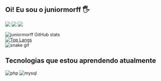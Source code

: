 ## Oi! Eu sou o juniormorff 🖐️

<a href="https://www.linkedin.com/in/lucas-oliveira-331089118/" target="_blank"><img src="https://img.shields.io/badge/-LinkedIn-%230077B5?style=for-the-badge&logo=linkedin&logoColor=white" target="_blank"></a> 
<a href="https://instagram.com/juniormorff" target="_blank"><img src="https://img.shields.io/badge/-Instagram-%23E4405F?style=for-the-badge&logo=instagram&logoColor=white" target="_blank"></a>
<a href="https://wa.me/5534992150874" target="_blank"><img src="https://img.shields.io/badge/WhatsApp-25D366?style=for-the-badge&logo=whatsapp&logoColor=white" target="_blank"></a>

  
![juniormorff GitHub stats](https://github-readme-stats.vercel.app/api?username=juniormorff&show_icons=true&theme=dracula) 
<br>
[![Top Langs](https://github-readme-stats.vercel.app/api/top-langs/?username=juniormorff&theme=dracula)](https://github.com/anuraghazra/github-readme-stats)
<br>
![snake gif](https://github.com/juniormorff/juniormorff/blob/output/github-contribution-grid-snake.svg)


## Tecnologias que estou aprendendo atualmente

  <div style="display: inline_block">
  <img align="center" alt="php" src="https://img.shields.io/badge/PHP-777BB4?style=for-the-badge&logo=php&logoColor=white" />
  <img align="center" alt="mysql" src="https://img.shields.io/badge/MySQL-00000F?style=for-the-badge&logo=mysql&logoColor=white" />
  </div></br>
  
<a></a>
